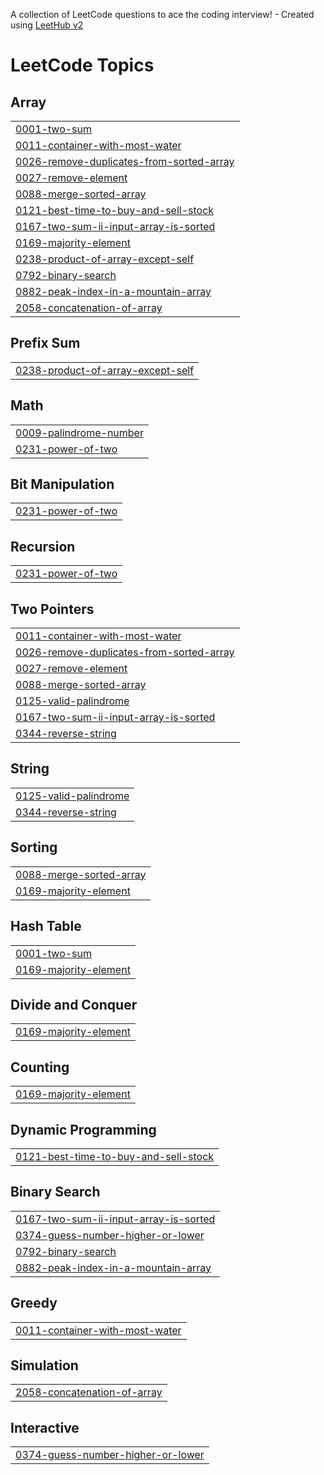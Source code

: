 A collection of LeetCode questions to ace the coding interview! - Created using [LeetHub v2](https://github.com/arunbhardwaj/LeetHub-2.0)
<!---LeetCode Topics Start-->
# LeetCode Topics
## Array
|  |
| ------- |
| [0001-two-sum](https://github.com/Aravsharma1/Leetcode/tree/master/0001-two-sum) |
| [0011-container-with-most-water](https://github.com/Aravsharma1/Leetcode/tree/master/0011-container-with-most-water) |
| [0026-remove-duplicates-from-sorted-array](https://github.com/Aravsharma1/Leetcode/tree/master/0026-remove-duplicates-from-sorted-array) |
| [0027-remove-element](https://github.com/Aravsharma1/Leetcode/tree/master/0027-remove-element) |
| [0088-merge-sorted-array](https://github.com/Aravsharma1/Leetcode/tree/master/0088-merge-sorted-array) |
| [0121-best-time-to-buy-and-sell-stock](https://github.com/Aravsharma1/Leetcode/tree/master/0121-best-time-to-buy-and-sell-stock) |
| [0167-two-sum-ii-input-array-is-sorted](https://github.com/Aravsharma1/Leetcode/tree/master/0167-two-sum-ii-input-array-is-sorted) |
| [0169-majority-element](https://github.com/Aravsharma1/Leetcode/tree/master/0169-majority-element) |
| [0238-product-of-array-except-self](https://github.com/Aravsharma1/Leetcode/tree/master/0238-product-of-array-except-self) |
| [0792-binary-search](https://github.com/Aravsharma1/Leetcode/tree/master/0792-binary-search) |
| [0882-peak-index-in-a-mountain-array](https://github.com/Aravsharma1/Leetcode/tree/master/0882-peak-index-in-a-mountain-array) |
| [2058-concatenation-of-array](https://github.com/Aravsharma1/Leetcode/tree/master/2058-concatenation-of-array) |
## Prefix Sum
|  |
| ------- |
| [0238-product-of-array-except-self](https://github.com/Aravsharma1/Leetcode/tree/master/0238-product-of-array-except-self) |
## Math
|  |
| ------- |
| [0009-palindrome-number](https://github.com/Aravsharma1/Leetcode/tree/master/0009-palindrome-number) |
| [0231-power-of-two](https://github.com/Aravsharma1/Leetcode/tree/master/0231-power-of-two) |
## Bit Manipulation
|  |
| ------- |
| [0231-power-of-two](https://github.com/Aravsharma1/Leetcode/tree/master/0231-power-of-two) |
## Recursion
|  |
| ------- |
| [0231-power-of-two](https://github.com/Aravsharma1/Leetcode/tree/master/0231-power-of-two) |
## Two Pointers
|  |
| ------- |
| [0011-container-with-most-water](https://github.com/Aravsharma1/Leetcode/tree/master/0011-container-with-most-water) |
| [0026-remove-duplicates-from-sorted-array](https://github.com/Aravsharma1/Leetcode/tree/master/0026-remove-duplicates-from-sorted-array) |
| [0027-remove-element](https://github.com/Aravsharma1/Leetcode/tree/master/0027-remove-element) |
| [0088-merge-sorted-array](https://github.com/Aravsharma1/Leetcode/tree/master/0088-merge-sorted-array) |
| [0125-valid-palindrome](https://github.com/Aravsharma1/Leetcode/tree/master/0125-valid-palindrome) |
| [0167-two-sum-ii-input-array-is-sorted](https://github.com/Aravsharma1/Leetcode/tree/master/0167-two-sum-ii-input-array-is-sorted) |
| [0344-reverse-string](https://github.com/Aravsharma1/Leetcode/tree/master/0344-reverse-string) |
## String
|  |
| ------- |
| [0125-valid-palindrome](https://github.com/Aravsharma1/Leetcode/tree/master/0125-valid-palindrome) |
| [0344-reverse-string](https://github.com/Aravsharma1/Leetcode/tree/master/0344-reverse-string) |
## Sorting
|  |
| ------- |
| [0088-merge-sorted-array](https://github.com/Aravsharma1/Leetcode/tree/master/0088-merge-sorted-array) |
| [0169-majority-element](https://github.com/Aravsharma1/Leetcode/tree/master/0169-majority-element) |
## Hash Table
|  |
| ------- |
| [0001-two-sum](https://github.com/Aravsharma1/Leetcode/tree/master/0001-two-sum) |
| [0169-majority-element](https://github.com/Aravsharma1/Leetcode/tree/master/0169-majority-element) |
## Divide and Conquer
|  |
| ------- |
| [0169-majority-element](https://github.com/Aravsharma1/Leetcode/tree/master/0169-majority-element) |
## Counting
|  |
| ------- |
| [0169-majority-element](https://github.com/Aravsharma1/Leetcode/tree/master/0169-majority-element) |
## Dynamic Programming
|  |
| ------- |
| [0121-best-time-to-buy-and-sell-stock](https://github.com/Aravsharma1/Leetcode/tree/master/0121-best-time-to-buy-and-sell-stock) |
## Binary Search
|  |
| ------- |
| [0167-two-sum-ii-input-array-is-sorted](https://github.com/Aravsharma1/Leetcode/tree/master/0167-two-sum-ii-input-array-is-sorted) |
| [0374-guess-number-higher-or-lower](https://github.com/Aravsharma1/Leetcode/tree/master/0374-guess-number-higher-or-lower) |
| [0792-binary-search](https://github.com/Aravsharma1/Leetcode/tree/master/0792-binary-search) |
| [0882-peak-index-in-a-mountain-array](https://github.com/Aravsharma1/Leetcode/tree/master/0882-peak-index-in-a-mountain-array) |
## Greedy
|  |
| ------- |
| [0011-container-with-most-water](https://github.com/Aravsharma1/Leetcode/tree/master/0011-container-with-most-water) |
## Simulation
|  |
| ------- |
| [2058-concatenation-of-array](https://github.com/Aravsharma1/Leetcode/tree/master/2058-concatenation-of-array) |
## Interactive
|  |
| ------- |
| [0374-guess-number-higher-or-lower](https://github.com/Aravsharma1/Leetcode/tree/master/0374-guess-number-higher-or-lower) |
<!---LeetCode Topics End-->